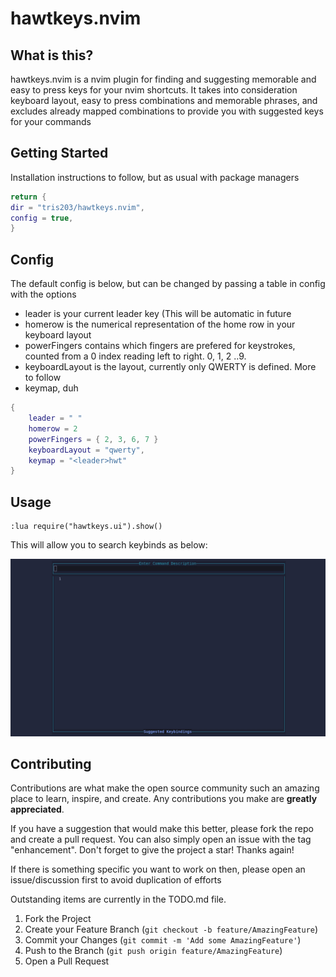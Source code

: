 # hawtkeys.nvim

## What is this?
hawtkeys.nvim is a nvim plugin for finding and suggesting memorable and easy to press keys for your nvim shortcuts.
It takes into consideration keyboard layout, easy to press combinations and memorable phrases, and excludes already mapped combinations to provide you with suggested keys for your commands

## Getting Started
Installation instructions to follow, but as usual with package managers
```lua
return {
dir = "tris203/hawtkeys.nvim",
config = true,
}
```
## Config
The default config is below, but can be changed by passing a table in config with the options

* leader is your current leader key (This will be automatic in future
* homerow is the numerical representation of the home row in your keyboard layout
* powerFingers contains which fingers are prefered for keystrokes, counted from a 0 index reading left to right. 0, 1, 2 ..9.
* keyboardLayout is the layout, currently only QWERTY is defined. More to follow
* keymap, duh

```lua
{
    leader = " "
    homerow = 2
    powerFingers = { 2, 3, 6, 7 }
    keyboardLayout = "qwerty",
    keymap = "<leader>hwt"
}
```

## Usage

```
:lua require("hawtkeys.ui").show()
```

This will allow you to search keybinds as below:

<div align="center">
    <img src="images/demo.gif" alt="demo">
</div>

## Contributing

Contributions are what make the open source community such an amazing place to learn, inspire, and create. Any contributions you make are **greatly appreciated**.

If you have a suggestion that would make this better, please fork the repo and create a pull request. You can also simply open an issue with the tag "enhancement".
Don't forget to give the project a star! Thanks again!

If there is something specific you want to work on then, please open an issue/discussion first to avoid duplication of efforts

Outstanding items are currently in the TODO.md file.

1. Fork the Project
2. Create your Feature Branch (`git checkout -b feature/AmazingFeature`)
3. Commit your Changes (`git commit -m 'Add some AmazingFeature'`)
4. Push to the Branch (`git push origin feature/AmazingFeature`)
5. Open a Pull Request
